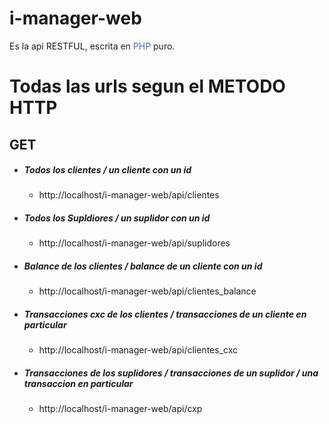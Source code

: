 <h1>i-manager-web</h1>
    <p>
    Es la api RESTFUL, escrita en <span style='color:royalblue'>PHP</span> puro. 
    </p>
    <h1>Todas las urls segun el METODO HTTP</h1>
    <h2>GET</h2>
    <ul>
        <li><h5>Todos los clientes / un cliente con un id</h5></li>
            <ul>
                <li>http://localhost/i-manager-web/api/clientes</li>
            </ul>
        <li><h5>Todos los Supldiores / un suplidor con un id</h5></li>
            <ul>
                <li>http://localhost/i-manager-web/api/suplidores</li>
            </ul>
        <li><h5>Balance de los clientes / balance de un cliente con un id</h5></li>
            <ul>
                <li>http://localhost/i-manager-web/api/clientes_balance</li>
            </ul>   
        <li><h5>Transacciones cxc de los clientes / transacciones de un cliente en particular </h5></li><!-- Me falta que se pueda buscar una transaccion en particular-->
            <ul>
                <li>http://localhost/i-manager-web/api/clientes_cxc</li>
            </ul>
        <li><h5>Transacciones de los suplidores / transacciones de un suplidor / una transaccion en particular</h5></li>
            <ul>
                <li>http://localhost/i-manager-web/api/cxp</li>
            </ul>      
    </ul>